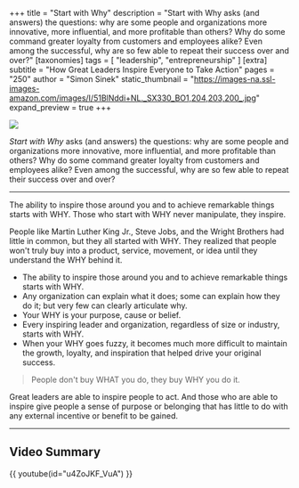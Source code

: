 +++
title = "Start with Why"
description = "Start with Why asks (and answers) the questions: why are some people and organizations more innovative, more influential, and more profitable than others? Why do some command greater loyalty from customers and employees alike? Even among the successful, why are so few able to repeat their success over and over?"
[taxonomies]
tags = [ "leadership", "entrepreneurship" ]
[extra]
subtitle = "How Great Leaders Inspire Everyone to Take Action"
pages = "250"
author = "Simon Sinek"
static_thumbnail = "https://images-na.ssl-images-amazon.com/images/I/51BlNddi+NL._SX330_BO1,204,203,200_.jpg"
expand_preview = true
+++

<a target="_blank" href="https://amzn.to/30YCAEp">
    <img border="0" src="https://images-na.ssl-images-amazon.com/images/I/51BlNddi+NL._SX330_BO1,204,203,200_.jpg" >
</a>

*Start with Why* asks (and answers) the questions: why are some people and organizations more innovative, more
influential, and more profitable than others? Why do some command greater loyalty from customers and employees alike?
Even among the successful, why are so few able to repeat their success over and over?

<!-- more -->

---

The ability to inspire those around you and to achieve remarkable things starts with WHY. Those who start with WHY never
manipulate, they inspire.

People like Martin Luther King Jr., Steve Jobs, and the Wright Brothers had little in common, but they all started with
WHY. They realized that people won't truly buy into a product, service, movement, or idea until they understand the WHY
behind it.

- The ability to inspire those around you and to achieve remarkable things starts with WHY.
- Any organization can explain what it does; some can explain how they do it; but very few can clearly articulate why.
- Your WHY is your purpose, cause or belief.
- Every inspiring leader and organization, regardless of size or industry, starts with WHY.
- When your WHY goes fuzzy, it becomes much more difficult to maintain the growth, loyalty, and inspiration that helped
  drive your original success.

> People don't buy WHAT you do, they buy WHY you do it.

Great leaders are able to inspire people to act. And those who are able to inspire give people a sense of purpose or
belonging that has little to do with any external incentive or benefit to be gained.

--- 

## Video Summary

{{ youtube(id="u4ZoJKF_VuA") }}

